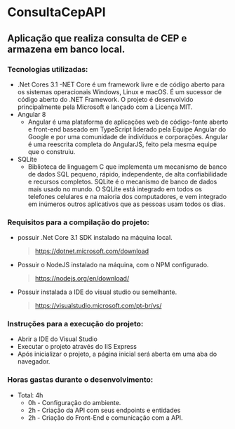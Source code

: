 # ConsultaCepAPI
## Aplicação que realiza consulta de CEP e armazena em banco local.

### Tecnologias utilizadas:
- .Net Cores 3.1
    -NET Core é um framework livre e de código aberto para os sistemas operacionais Windows, Linux e macOS. É um sucessor de código aberto do .NET Framework. O projeto é desenvolvido principalmente pela Microsoft e lançado com a Licença MIT.
- Angular 8
    - Angular é uma plataforma de aplicações web de código-fonte aberto e front-end baseado em TypeScript liderado pela Equipe Angular do Google e por uma comunidade de indivíduos e corporações. Angular é uma reescrita completa do AngularJS, feito pela mesma equipe que o construiu.
- SQLite
    - Biblioteca de linguagem C que implementa um mecanismo de banco de dados SQL pequeno, rápido, independente, de alta confiabilidade e recursos completos. SQLite é o mecanismo de banco de dados mais usado no mundo. O SQLite está integrado em todos os telefones celulares e na maioria dos computadores, e vem integrado em inúmeros outros aplicativos que as pessoas usam todos os dias.
    
### Requisitos para a compilação do projeto:
- possuir .Net Core 3.1 SDK instalado na máquina local.
    > https://dotnet.microsoft.com/download 
- Possuir o NodeJS instalado na máquina, com o NPM configurado.
    > https://nodejs.org/en/download/ 
- Possuir instalada a IDE do visual studio ou semelhante.
    > https://visualstudio.microsoft.com/pt-br/vs/ 

### Instruções para a execução do projeto:
- Abrir a IDE do Visual Studio
- Executar o projeto através do IIS Express
- Após inicializar o projeto, a página inicial será aberta em uma aba do navegador.

### Horas gastas durante o desenvolvimento:
- Total: 4h 
    - 0h - Configuração do ambiente.
    - 2h - Criação da API com seus endpoints e entidades
    - 2h - Criação do Front-End  e comunicação com a API.
